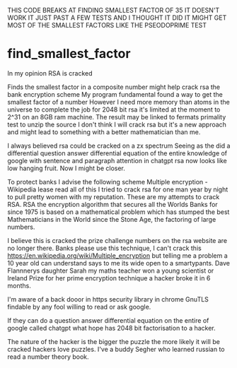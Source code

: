 THIS CODE BREAKS AT FINDING SMALLEST FACTOR OF 35 IT DOESN'T WORK IT JUST PAST A FEW TESTS AND I THOUGHT IT DID IT MIGHT GET MOST OF THE SMALLEST FACTORS LIKE THE PSEODOPRIME TEST
# find_smallest_factor
In my opinion RSA is cracked

Finds the smallest factor in a composite number might help crack rsa the bank encryption scheme
My program fundamental found a way to get the smallest factor of a number
However I need more memory than atoms in the universe to complete the job for 2048 bit rsa it's limited at the moment to 2^31 on an 8GB ram machine.
The result may be linked to fermats primality test to unzip the source
I don't think I will crack rsa but it's a new approach and might lead to something with a better mathematician than me.

I always believed rsa could be cracked on a zx spectrum
Seeing as the did a differential question answer differential equation of the entire knowledge of google with sentence and paragraph attention in chatgpt rsa now looks like low hanging fruit.
Now I might be closer.


To  protect banks I advise the following scheme 
Multiple encryption - Wikipedia
lease read all of this I tried to crack rsa for one man year by night to pull pretty women with my reputation. These are my attempts to crack RSA. RSA the encryption algorithm that secures all the Worlds Banks for since 1975 is based on a mathematical problem which has stumped the best Mathematicians in the World since the Stone Age, the factoring of large numbers.

I believe this is cracked the prize challenge numbers on the rsa website are no longer there. Banks please use this technique, I can't crack this https://en.wikipedia.org/wiki/Multiple_encryption but telling me a problem a 10 year old can understand says to me its wide open to a smartypants. Dave Flannnerys daughter Sarah my maths teacher won a young scientist or Ireland Prize for her prime encryption technique a hacker broke it in 6 months.

I'm aware of a back dooor in https security library in chrome GnuTLS findable by any fool willing to read or ask google.

If they can do a question answer differential equation on the entire of google called chatgpt what hope has 2048 bit factorisation to a hacker.

The nature of the hacker is the bigger the puzzle the more likely it will be cracked hackers love puzzles. I've a buddy Segher who learned russian to read a number theory book.

